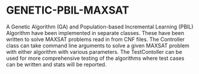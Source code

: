 # GENETIC-PBIL-MAXSAT

A Genetic Algorithm (GA) and Population-based Incremental Learning (PBIL)  Algorithm have been implemented in separate classes. These have been written to solve MAXSAT problems read in from CNF files.  The Controller class can take command line arguments to solve a given MAXSAT problem with either algorithm with various parameters. The TestContoller can be used for more comprehensive testing of the algorithms where test cases can be written and stats will be reported. 
